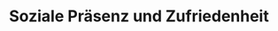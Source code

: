 ---
moduleTitle: Instruktionale Videos
unitTitle: Soziale Präsenztheorie
title: Soziale Präsenz und Zufriedenheit
module: 7
unit: 1
subunit: 2
type: video
---